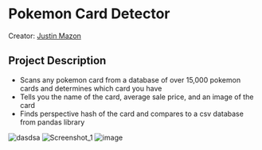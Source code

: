 # Pokemon Card Detector

Creator: [Justin Mazon](https://github.com/JustintheBox)

## Project Description
  * Scans any pokemon card from a database of over 15,000 pokemon cards and determines which card you have
  * Tells you the name of the card, average sale price, and an image of the card
  * Finds perspective hash of the card and compares to a csv database from pandas library

![dasdsa](https://user-images.githubusercontent.com/83481452/211169821-fa51f4d8-e070-4657-b132-c2e5f69bdffb.png)
![Screenshot_1](https://user-images.githubusercontent.com/83481452/211169823-e688377a-6d66-4397-8a39-8dba47e53581.png)
![image](https://user-images.githubusercontent.com/83481452/211169825-140bd32b-6567-47f4-a739-6c1a05328dbf.png)
